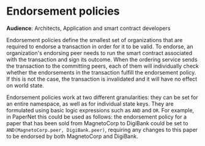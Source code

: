 # Endorsement policies

**Audience**: Architects, Application and smart contract developers

Endorsement policies define the smallest set of organizations that are required
to endorse a transaction in order for it to be valid. To endorse, an organization's
endorsing peer needs to run the smart contract associated with the transaction
and sign its outcome. When the ordering service sends the transaction to the
committing peers, each of them will individually check whether the endorsements in 
the transaction fulfill the endorsement policy. If this is not the case, the
transaction is invalidated and it will have no effect on world state.

Endorsement policies work at two different granularities: they can be set for an
entire namespace, as well as for individual state keys. They are formulated using
basic logic expressions such as `AND` and `OR`. For example, in PaperNet this
could be used as follows: the endorsement policy for a paper that has been sold
from MagnetoCorp to DigiBank could be set to `AND(MagnetoCorp.peer, DigiBank.peer)`,
requiring any changes to this paper to be endorsed by both MagnetoCorp and DigiBank.



<!--- Licensed under Creative Commons Attribution 4.0 International License
https://creativecommons.org/licenses/by/4.0/ -->
